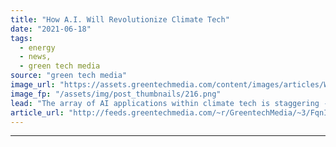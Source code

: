 ```yaml
---
title: "How A.I. Will Revolutionize Climate Tech"
date: "2021-06-18"
tags: 
  - energy
  - news,
  - green tech media
source: "green tech media"
image_url: "https://assets.greentechmedia.com/content/images/articles/Wind_blade_inspection_robot_XL_Sandia.jpg"
image_fp: "/assets/img/post_thumbnails/216.png"
lead: "The array of AI applications within climate tech is staggering -- and rapidly expanding. There are lots of exciting point solutions, but there’s no clear example of AI directly and meaningfully reducing GHG emissions on a global scale. Yet. Last year ..."
article_url: "http://feeds.greentechmedia.com/~r/GreentechMedia/~3/FqnIbDGrAmQ/how-a.i-will-revolutionize-climate-tech"
---
```


---
